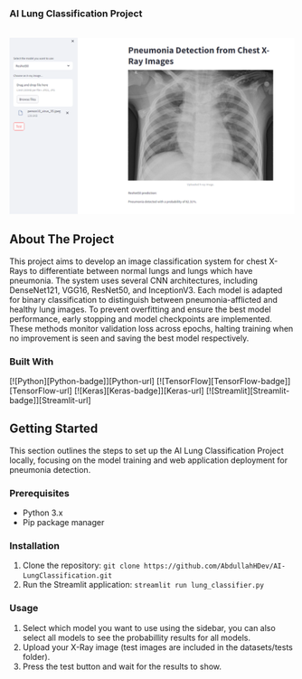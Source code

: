 <h3 align="left">AI Lung Classification Project</h3>
</div>

<br>

<img src="https://github.com/AbdullahHDev/AI-LungClassification/blob/main/assets/img1.png" width="900">

## About The Project

This project aims to develop an image classification system for chest X-Rays to differentiate between normal lungs and lungs which have pneumonia. The system uses several CNN architectures, including DenseNet121, VGG16, ResNet50, and InceptionV3. Each model is adapted for binary classification to distinguish between pneumonia-afflicted and healthy lung images. To prevent overfitting and ensure the best model performance, early stopping and model checkpoints are implemented. These methods monitor validation loss across epochs, halting training when no improvement is seen and saving the best model respectively.

### Built With

[![Python][Python-badge]][Python-url]
[![TensorFlow][TensorFlow-badge]][TensorFlow-url]
[![Keras][Keras-badge]][Keras-url]
[![Streamlit][Streamlit-badge]][Streamlit-url]

## Getting Started

This section outlines the steps to set up the AI Lung Classification Project locally, focusing on the model training and web application deployment for pneumonia detection.

### Prerequisites

- Python 3.x
- Pip package manager

### Installation

1. Clone the repository: `git clone https://github.com/AbdullahHDev/AI-LungClassification.git`
2. Run the Streamlit application: `streamlit run lung_classifier.py`

### Usage

1. Select which model you want to use using the sidebar, you can also select all models to see the probabillity results for all models.
2. Upload your X-Ray image (test images are included in the datasets/tests folder).
3. Press the test button and wait for the results to show.
